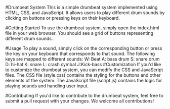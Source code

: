 #Drumbeat System
This is a simple drumbeat system implemented using HTML, CSS, and JavaScript. It allows users to play different drum sounds by clicking on buttons or pressing keys on their keyboard.

#Getting Started
To use the drumbeat system, simply open the index.html file in your web browser. You should see a grid of buttons representing different drum sounds.

#Usage
To play a sound, simply click on the corresponding button or press the key on your keyboard that corresponds to that sound. The following keys are mapped to different sounds:
W: Beat
A: bass drum
S: snare drum
D: hi-hat
K: snare
L: crash cymbal
J:Kick-bass
#Customization
If you'd like to customize the drumbeat system, you can modify the CSS and JavaScript files. The CSS file (style.css) contains the styling for the buttons and other elements of the system. The JavaScript file (script.js) contains the logic for playing sounds and handling user input.

#Contributing
If you'd like to contribute to the drumbeat system, feel free to submit a pull request with your changes. We welcome all contributions!
